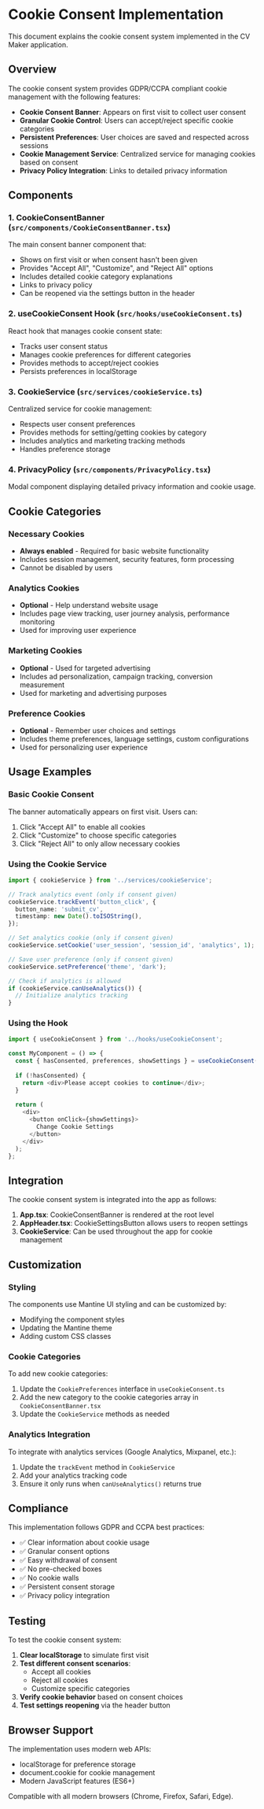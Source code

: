 # Cookie Consent Implementation

This document explains the cookie consent system implemented in the CV Maker application.

## Overview

The cookie consent system provides GDPR/CCPA compliant cookie management with the following features:

- **Cookie Consent Banner**: Appears on first visit to collect user consent
- **Granular Cookie Control**: Users can accept/reject specific cookie categories
- **Persistent Preferences**: User choices are saved and respected across sessions
- **Cookie Management Service**: Centralized service for managing cookies based on consent
- **Privacy Policy Integration**: Links to detailed privacy information

## Components

### 1. CookieConsentBanner (`src/components/CookieConsentBanner.tsx`)

The main consent banner component that:
- Shows on first visit or when consent hasn't been given
- Provides "Accept All", "Customize", and "Reject All" options
- Includes detailed cookie category explanations
- Links to privacy policy
- Can be reopened via the settings button in the header

### 2. useCookieConsent Hook (`src/hooks/useCookieConsent.ts`)

React hook that manages cookie consent state:
- Tracks user consent status
- Manages cookie preferences for different categories
- Provides methods to accept/reject cookies
- Persists preferences in localStorage

### 3. CookieService (`src/services/cookieService.ts`)

Centralized service for cookie management:
- Respects user consent preferences
- Provides methods for setting/getting cookies by category
- Includes analytics and marketing tracking methods
- Handles preference storage

### 4. PrivacyPolicy (`src/components/PrivacyPolicy.tsx`)

Modal component displaying detailed privacy information and cookie usage.

## Cookie Categories

### Necessary Cookies
- **Always enabled** - Required for basic website functionality
- Includes session management, security features, form processing
- Cannot be disabled by users

### Analytics Cookies
- **Optional** - Help understand website usage
- Includes page view tracking, user journey analysis, performance monitoring
- Used for improving user experience

### Marketing Cookies
- **Optional** - Used for targeted advertising
- Includes ad personalization, campaign tracking, conversion measurement
- Used for marketing and advertising purposes

### Preference Cookies
- **Optional** - Remember user choices and settings
- Includes theme preferences, language settings, custom configurations
- Used for personalizing user experience

## Usage Examples

### Basic Cookie Consent

The banner automatically appears on first visit. Users can:
1. Click "Accept All" to enable all cookies
2. Click "Customize" to choose specific categories
3. Click "Reject All" to only allow necessary cookies

### Using the Cookie Service

```typescript
import { cookieService } from '../services/cookieService';

// Track analytics event (only if consent given)
cookieService.trackEvent('button_click', {
  button_name: 'submit_cv',
  timestamp: new Date().toISOString(),
});

// Set analytics cookie (only if consent given)
cookieService.setCookie('user_session', 'session_id', 'analytics', 1);

// Save user preference (only if consent given)
cookieService.setPreference('theme', 'dark');

// Check if analytics is allowed
if (cookieService.canUseAnalytics()) {
  // Initialize analytics tracking
}
```

### Using the Hook

```typescript
import { useCookieConsent } from '../hooks/useCookieConsent';

const MyComponent = () => {
  const { hasConsented, preferences, showSettings } = useCookieConsent();
  
  if (!hasConsented) {
    return <div>Please accept cookies to continue</div>;
  }
  
  return (
    <div>
      <button onClick={showSettings}>
        Change Cookie Settings
      </button>
    </div>
  );
};
```

## Integration

The cookie consent system is integrated into the app as follows:

1. **App.tsx**: CookieConsentBanner is rendered at the root level
2. **AppHeader.tsx**: CookieSettingsButton allows users to reopen settings
3. **CookieService**: Can be used throughout the app for cookie management

## Customization

### Styling
The components use Mantine UI styling and can be customized by:
- Modifying the component styles
- Updating the Mantine theme
- Adding custom CSS classes

### Cookie Categories
To add new cookie categories:
1. Update the `CookiePreferences` interface in `useCookieConsent.ts`
2. Add the new category to the cookie categories array in `CookieConsentBanner.tsx`
3. Update the `CookieService` methods as needed

### Analytics Integration
To integrate with analytics services (Google Analytics, Mixpanel, etc.):
1. Update the `trackEvent` method in `CookieService`
2. Add your analytics tracking code
3. Ensure it only runs when `canUseAnalytics()` returns true

## Compliance

This implementation follows GDPR and CCPA best practices:
- ✅ Clear information about cookie usage
- ✅ Granular consent options
- ✅ Easy withdrawal of consent
- ✅ No pre-checked boxes
- ✅ No cookie walls
- ✅ Persistent consent storage
- ✅ Privacy policy integration

## Testing

To test the cookie consent system:

1. **Clear localStorage** to simulate first visit
2. **Test different consent scenarios**:
   - Accept all cookies
   - Reject all cookies
   - Customize specific categories
3. **Verify cookie behavior** based on consent choices
4. **Test settings reopening** via the header button

## Browser Support

The implementation uses modern web APIs:
- localStorage for preference storage
- document.cookie for cookie management
- Modern JavaScript features (ES6+)

Compatible with all modern browsers (Chrome, Firefox, Safari, Edge).
